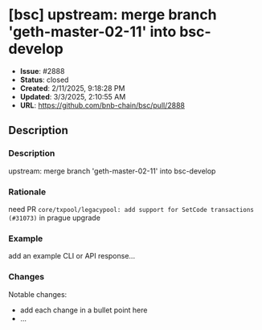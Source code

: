 # [bsc] upstream: merge branch 'geth-master-02-11' into bsc-develop

- **Issue**: #2888
- **Status**: closed
- **Created**: 2/11/2025, 9:18:28 PM
- **Updated**: 3/3/2025, 2:10:55 AM
- **URL**: https://github.com/bnb-chain/bsc/pull/2888

## Description

### Description

upstream: merge branch 'geth-master-02-11' into bsc-develop

### Rationale

need PR `core/txpool/legacypool: add support for SetCode transactions (#31073)` in prague upgrade

### Example

add an example CLI or API response...

### Changes

Notable changes: 
* add each change in a bullet point here
* ...
